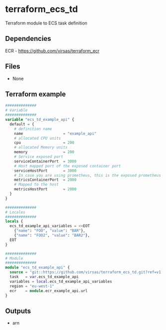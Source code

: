 # terraform_ecs_td

Terraform module to ECS task definition

##  Dependencies

ECR - <https://github.com/virsas/terraform_ecr>

## Files

- None

## Terraform example

``` terraform
##############
# Variable
##############
variable "ecs_td_example_api" {
  default = {
    # definition name
    name                  = "example_api"
    # allocated CPU units
    cpu                   = 200
    # allocated Memory units
    memory                = 200
    # Service exposed port
    serviceContainerPort  = 3000
    # Host mapped port of the exposed container port
    serviceHostPort       = 3000
    # In case you are using prometheus, this is the exposed prometheus port
    metricsContainerPort  = 2000
    # Mapped to the host
    metricsHostPort       = 2000
  }
}

##############
# Locales
##############
locals {
  ecs_td_example_api_variables = <<EOT
    {"name": "FOO", "value": "BAR"},
    {"name": "FOO2", "value": "BAR2"},
  EOT
}

##############
# Module
##############
module "ecs_td_example_api" {
  source = "git::https://github.com/virsas/terraform_ecs_td.git?ref=v1.0.0"
  task   = var.ecs_td_example_api
  variables = local.ecs_td_example_api_variables
  region = "eu-west-1"
  ecr    = module.ecr_example_api.url
}
```

## Outputs

- arn